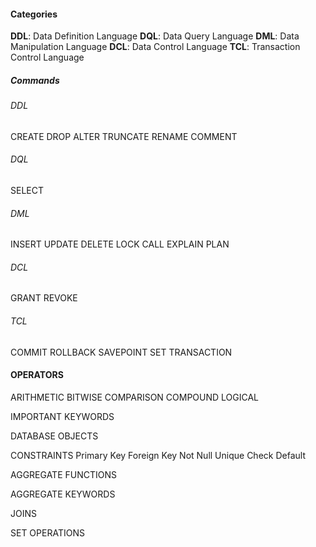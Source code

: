 #### Categories
**DDL**: Data Definition Language
**DQL**: Data Query Language
**DML**: Data Manipulation Language
**DCL**: Data Control Language
**TCL**: Transaction Control Language

##### Commands

###### DDL
CREATE
DROP
ALTER
TRUNCATE
RENAME 
COMMENT

###### DQL
SELECT

###### DML
INSERT
UPDATE
DELETE
LOCK 
CALL 
EXPLAIN PLAN

###### DCL
GRANT
REVOKE

###### TCL
COMMIT
ROLLBACK
SAVEPOINT
SET TRANSACTION

#### OPERATORS
ARITHMETIC
BITWISE
COMPARISON
COMPOUND
LOGICAL

IMPORTANT KEYWORDS

DATABASE OBJECTS

CONSTRAINTS
Primary Key
Foreign Key
Not Null
Unique
Check
Default


AGGREGATE FUNCTIONS

AGGREGATE KEYWORDS

JOINS

SET OPERATIONS



